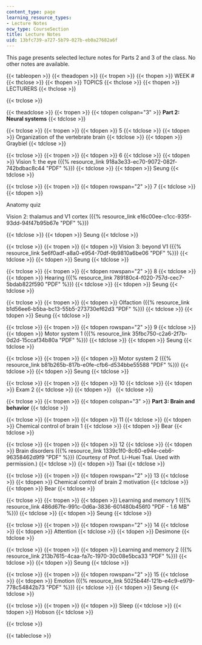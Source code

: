 ```yaml
---
content_type: page
learning_resource_types:
- Lecture Notes
ocw_type: CourseSection
title: Lecture Notes
uid: 13bfc739-a727-5b79-027b-eb0a27682a6f
---
```


This page presents selected lecture notes for Parts 2 and 3 of the class. No other notes are available.

{{< tableopen >}}
{{< theadopen >}}
{{< tropen >}}
{{< thopen >}}
WEEK #
{{< thclose >}}
{{< thopen >}}
TOPICS
{{< thclose >}}
{{< thopen >}}
LECTURERS
{{< thclose >}}

{{< trclose >}}

{{< theadclose >}}
{{< tropen >}}
{{< tdopen colspan="3" >}}
**Part 2: Neural systems**
{{< tdclose >}}

{{< trclose >}}
{{< tropen >}}
{{< tdopen >}}
5
{{< tdclose >}}
{{< tdopen >}}
Organization of the vertebrate brain
{{< tdclose >}}
{{< tdopen >}}
Graybiel
{{< tdclose >}}

{{< trclose >}}
{{< tropen >}}
{{< tdopen >}}
6
{{< tdclose >}}
{{< tdopen >}}
Vision 1: the eye ({{% resource_link 918a3e33-ec70-9072-082f-742bdbac8c44 "PDF" %}})
{{< tdclose >}}
{{< tdopen >}}
Seung
{{< tdclose >}}

{{< trclose >}}
{{< tropen >}}
{{< tdopen rowspan="2" >}}
7
{{< tdclose >}}
{{< tdopen >}}


Anatomy quiz

Vision 2: thalamus and V1 cortex ({{% resource_link e16c00ee-c1cc-935f-93dd-94f47b95b67e "PDF" %}})


{{< tdclose >}}
{{< tdopen >}}
Seung
{{< tdclose >}}

{{< trclose >}}
{{< tropen >}}
{{< tdopen >}}
Vision 3: beyond V1 ({{% resource_link 5e6f0adf-a8a0-e954-70df-9b9810a6be06 "PDF" %}})
{{< tdclose >}}
{{< tdopen >}}
Seung
{{< tdclose >}}

{{< trclose >}}
{{< tropen >}}
{{< tdopen rowspan="2" >}}
8
{{< tdclose >}}
{{< tdopen >}}
Hearing ({{% resource_link 789180c4-f020-757d-cec7-5bdab822f590 "PDF" %}})
{{< tdclose >}}
{{< tdopen >}}
Seung
{{< tdclose >}}

{{< trclose >}}
{{< tropen >}}
{{< tdopen >}}
Olfaction ({{% resource_link b1d56ee6-b5ba-bc13-55b5-273730ef62d3 "PDF" %}})
{{< tdclose >}}
{{< tdopen >}}
Seung
{{< tdclose >}}

{{< trclose >}}
{{< tropen >}}
{{< tdopen rowspan="2" >}}
9
{{< tdclose >}}
{{< tdopen >}}
Motor system 1 ({{% resource_link 35fbc750-c2a6-2f7b-0d2d-15ccaf34b80a "PDF" %}})
{{< tdclose >}}
{{< tdopen >}}
Seung
{{< tdclose >}}

{{< trclose >}}
{{< tropen >}}
{{< tdopen >}}
Motor system 2 ({{% resource_link b81b265b-817b-e0fe-cfb6-d534bbe55588 "PDF" %}})
{{< tdclose >}}
{{< tdopen >}}
Seung
{{< tdclose >}}

{{< trclose >}}
{{< tropen >}}
{{< tdopen >}}
10
{{< tdclose >}}
{{< tdopen >}}
Exam 2
{{< tdclose >}}
{{< tdopen >}}
 
{{< tdclose >}}

{{< trclose >}}
{{< tropen >}}
{{< tdopen colspan="3" >}}
**Part 3: Brain and behavior**
{{< tdclose >}}

{{< trclose >}}
{{< tropen >}}
{{< tdopen >}}
11
{{< tdclose >}}
{{< tdopen >}}
Chemical control of brain 1
{{< tdclose >}}
{{< tdopen >}}
Bear
{{< tdclose >}}

{{< trclose >}}
{{< tropen >}}
{{< tdopen >}}
12
{{< tdclose >}}
{{< tdopen >}}
Brain disorders ({{% resource_link 1339c1f0-8c60-e94e-ceb6-96358462d9f9 "PDF" %}}) (Courtesy of Prof. Li-Huei Tsai. Used with permission.)
{{< tdclose >}}
{{< tdopen >}}
Tsai
{{< tdclose >}}

{{< trclose >}}
{{< tropen >}}
{{< tdopen rowspan="2" >}}
13
{{< tdclose >}}
{{< tdopen >}}
Chemical control of brain 2 motivation
{{< tdclose >}}
{{< tdopen >}}
Bear
{{< tdclose >}}

{{< trclose >}}
{{< tropen >}}
{{< tdopen >}}
Learning and memory 1 ({{% resource_link 486d67fe-991c-0d6a-3836-601480b456f0 "PDF - 1.6 MB" %}})
{{< tdclose >}}
{{< tdopen >}}
Seung
{{< tdclose >}}

{{< trclose >}}
{{< tropen >}}
{{< tdopen rowspan="2" >}}
14
{{< tdclose >}}
{{< tdopen >}}
Attention
{{< tdclose >}}
{{< tdopen >}}
Desimone
{{< tdclose >}}

{{< trclose >}}
{{< tropen >}}
{{< tdopen >}}
Learning and memory 2 ({{% resource_link 213b7615-4caa-fa7c-1970-30c08e5bca33 "PDF" %}})
{{< tdclose >}}
{{< tdopen >}}
Seung
{{< tdclose >}}

{{< trclose >}}
{{< tropen >}}
{{< tdopen rowspan="2" >}}
15
{{< tdclose >}}
{{< tdopen >}}
Emotion ({{% resource_link 5025b44f-121b-e4c9-e979-778c54842b73 "PDF" %}})
{{< tdclose >}}
{{< tdopen >}}
Seung
{{< tdclose >}}

{{< trclose >}}
{{< tropen >}}
{{< tdopen >}}
Sleep
{{< tdclose >}}
{{< tdopen >}}
Hobson
{{< tdclose >}}

{{< trclose >}}

{{< tableclose >}}